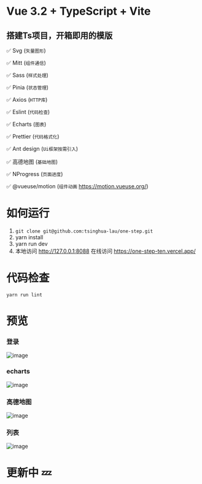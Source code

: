 # Vue 3.2 + TypeScript + Vite

## 搭建Ts项目，开箱即用的模版

:white_check_mark: Svg (`矢量图形`)

:white_check_mark: Mitt  (`组件通信`)

:white_check_mark: Sass (`样式处理`)

:white_check_mark: Pinia (`状态管理`)

:white_check_mark: Axios (`HTTP库`)

:white_check_mark: Eslint (`代码检查`)

:white_check_mark: Echarts (`图表`)

:white_check_mark: Prettier (`代码格式化`)

:white_check_mark: Ant design (`Ui框架按需引入`)


:white_check_mark: 高德地图 (`基础地图`)

:white_check_mark: NProgress (`页面进度`)

:white_check_mark: @vueuse/motion (`组件动画` https://motion.vueuse.org/)



# 如何运行

1. `git clone git@github.com:tsinghua-lau/one-step.git`
2. yarn install
3. yarn run dev
3. 本地访问 http://127.0.0.1:8088  在线访问 https://one-step-ten.vercel.app/

# 代码检查

`yarn run lint` 

# 预览

### 登录
![image](https://github.com/tsinghua-lau/one-step/blob/master/src/assets/preview/index.png?raw=true)

### echarts
![image](https://github.com/tsinghua-lau/one-step/blob/master/src/assets/preview/echarts.png?raw=true)

### 高德地图
![image](https://github.com/tsinghua-lau/one-step/blob/master/src/assets/preview/gd.png?raw=true)

### 列表
![image](https://github.com/tsinghua-lau/one-step/blob/master/src/assets/preview/list.gif?raw=true)

# 更新中 💤
